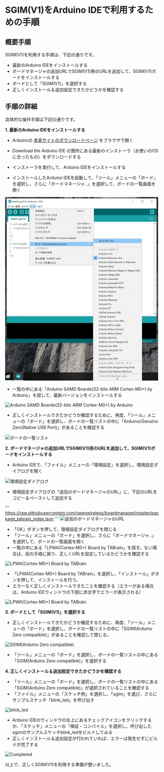 # SGIM(V1)をArduino IDEで利用するための手順
## 概要手順

SGIM(V1)を利用する手順は、下記の通りです。
  - 最新のArduino IDEをインストールする
  - ボードマネージャの追加URLでSGIM(V1)用のURLを追加して、SGIM(V1)ボードをインストールする
  - ボードとして「SGIM(V1)」を選択する
  - 正しくインストール＆追加設定できたかどうかを確認する


## 手順の詳細
具体的な操作手順は下記の通りです。


**1. 最新のArduino IDEをインストールする**
  * Arduinoの [本家サイトのダウンロードページ](https://www.arduino.cc/en/Main/Software) をブラウザで開く

  * Download the Arduino IDE の箇所にある最新のインストーラ（お使いのOSに合ったもの）をダウンロードする
  * インストーラを実行して、Arduino IDEをインストールする
  * インストールしたArduino IDEを起動して、「ツール」メニューの「ボード」を選択し、さらに「ボードマネージャ..」を選択して、ボードの一覧画面を開く

![ボードの一覧画面](how_to_install_sgim_02.png)

  * 一覧の中にある「Arduino SAMD Boards(32-bits ARM Cortex-M0+) by Arduino」を探して、最新バージョンをインストールする

![Arduino SAMD Boards(32-bits ARM Cortex-M0+) by Arduino](sgim:how_to_install_sgim_03.png)

  * 正しくインストールできたかどうか確認するために、再度、「ツール」メニューの「ボード」を選択し、ボードの一覧リストの中に「Arduino/Genuino Zero(Native USB Port)」があることを確認する

![ボードの一覧リスト](sgim:how_to_install_sgim_06.png)

**2. ボードマネージャの追加URLでSGIM(V1)用のURLを追加して、SGIM(V1)ボードをインストールする**
  * Arduino IDEで、「ファイル」メニューの「環境設定」を選択し、環境設定ダイアログを開く

![環境設定ダイアログ](sgim:how_to_install_sgim_10.png)

  * 環境設定ダイアログの「追加のボードマネージャのURL」に、下記のURLをコピー＆ペーストして追加する

'''
https://raw.githubusercontent.com/openwireless/boardmanager/master/package_tabrain_index.json
'''
![追加のボードマネージャのURL](sgim:how_to_install_sgim_11.png)

  * 「OK」ボタンを押して、環境設定ダイアログを閉じる
  * 「ツール」メニューの「ボード」を選択し、さらに「ボードマネージャ..」を選択して、ボードの一覧画面を開く
  * 一覧の中にある「LPWA(Cortex-M0+) Board by TABrain」を探す。ない場合は、前の手順に戻り、正しくURLを設定しているかどうかを確認する

![LPWA(Cortex-M0+) Board by TABrain](sgim:how_to_install_sgim_12.png)

  * 「LPWA(Cortex-M0+) Board by TABrain」を選択し、「インストール」ボタンを押して、インストールを行う。
  * エラーなく正しくインストールできたことを確認する（エラーがある場合は、Arduino IDEウィンドウの下部に赤文字でエラーが表示される）

![LPWA(Cortex-M0+) Board by TABrain](sgim:how_to_install_sgim_13.png)


**3. ボードとして「SGIM(V1)」を選択する**
  * 正しくインストールできたかどうか確認するために、再度、「ツール」メニューの「ボード」を選択し、ボードの一覧リストの中に「SGIM(Arduino Zero compatible)」があることを確認して閉じる。

![SGIM(Arduino Zero compatible)](sgim:how_to_install_sgim_14.png)

  * 「ツール」メニューの「ボード」を選択し、ボードの一覧リストの中にある「SGIM(Arduino Zero compatible)」を選択する

**4. 正しくインストール＆追加設定できたかどうかを確認する**
  * 「ツール」メニューの「ボード」を選択し、ボードの一覧リストの中にある「SGIM(Arduino Zero compatible)」が選択されていることを確認する
  * 「ファイル」メニューの「スケッチ例」を選択し、「sgim」を選び、さらにサンプルスケッチ「blink_led」を呼び出す

![blink_led](sgim:how_to_install_sgim_20.png)

  * Arduino IDEのウィンドウの左上にあるチェックアイコンをクリックするか、「スケッチ」メニューの「検証・コンパイル」を選択し、呼び出したsgimのサンプルスケッチblink_ledをビルドしてみる
  * 正しくインストール＆追加設定が行われていれば、エラーは発生せずにビルドが完了する

![Completed](sgim:how_to_install_sgim_21.png)


以上で、正しくSGIM(V1)を利用する準備が整いました。
